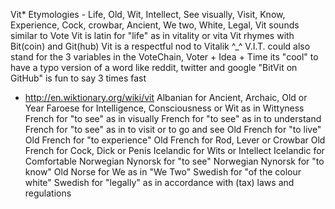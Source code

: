 Vit* Etymologies - Life, Old, Wit, Intellect, See visually, Visit, Know, Experience, Cock, crowbar, Ancient, We two, White, Legal, 
Vit sounds similar to Vote
Vit is latin for "life" as in vitality or vita
Vit rhymes with Bit(coin) and Git(hub)
Vit is a respectful nod to Vitalik ^_^
V.I.T. could also stand for the 3 variables in the VoteChain, Voter + Idea + Time
its "cool" to have a typo version of a word like reddit, twitter and google
"BitVit on GitHub" is fun to say 3 times fast

* http://en.wiktionary.org/wiki/vit
Albanian for Ancient, Archaic, Old or Year
Faroese for Intelligence, Consciousness or Wit as in Wittyness
French for "to see" as in visually 
French for "to see" as in to understand
French for "to see" as in to visit or to go and see
Old French for "to live"
Old French for "to experience"
Old French for Rod, Lever or Crowbar
Old French for Cock, Dick or Penis
Icelandic for Wits or Intellect
Icelandic for Comfortable
Norwegian Nynorsk for "to see"
Norwegian Nynorsk for "to know"
Old Norse for We as in "We Two"
Swedish for "of the colour white"
Swedish for "legally" as in accordance with (tax) laws and regulations
